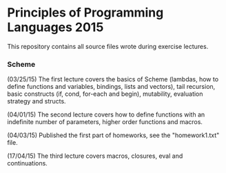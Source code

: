 # Principles of Programming Languages 2015

This repository contains all source files wrote during exercise lectures.


### Scheme

(03/25/15) The first lecture covers the basics of Scheme (lambdas, how to define functions and variables, bindings, lists and vectors), tail recursion, basic constructs (if, cond, for-each and begin), mutability, evaluation strategy and structs.

(04/01/15) The second lecture covers how to define functions with an indefinite number of parameters, higher order functions and macros.

(04/03/15) Published the first part of homeworks, see the "homework1.txt" file.

(17/04/15) The third lecture covers macros, closures, eval and continuations.
